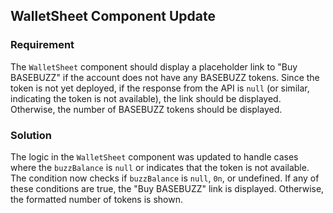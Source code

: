 ## WalletSheet Component Update

### Requirement
The `WalletSheet` component should display a placeholder link to "Buy BASEBUZZ" if the account does not have any BASEBUZZ tokens. Since the token is not yet deployed, if the response from the API is `null` (or similar, indicating the token is not available), the link should be displayed. Otherwise, the number of BASEBUZZ tokens should be displayed.

### Solution
The logic in the `WalletSheet` component was updated to handle cases where the `buzzBalance` is `null` or indicates that the token is not available. The condition now checks if `buzzBalance` is `null`, `0n`, or undefined. If any of these conditions are true, the "Buy BASEBUZZ" link is displayed. Otherwise, the formatted number of tokens is shown.


